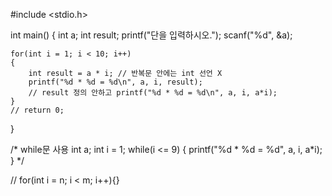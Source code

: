#include <stdio.h>

int main()
{
    int a;
    int result;
    printf("단을 입력하시오.");
    scanf("%d", &a);

    for(int i = 1; i < 10; i++)
    {
        int result = a * i; // 반복문 안에는 int 선언 X
        printf("%d * %d = %d\n", a, i, result);
        // result 정의 안하고 printf("%d * %d = %d\n", a, i, a*i);
    }
    // return 0;
}

/*
while문 사용
int a;
int i = 1;
while(i <= 9)
{
    printf("%d * %d = %d", a, i, a*i);
} 
*/

// for(int i = n; i < m; i++){}
